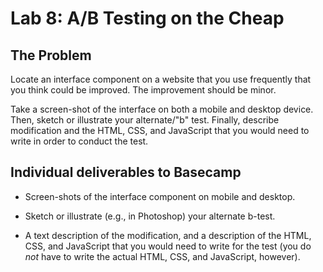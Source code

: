 # Lab 8: A/B Testing on the Cheap

## The Problem

Locate an interface component on a website that you use frequently that you think could be improved. The improvement should be minor.

Take a screen-shot of the interface on both a mobile and desktop device. Then, sketch or illustrate your alternate/"b" test. Finally, 
describe modification and the HTML, CSS, and JavaScript that you would need to write in order to conduct the test.

## Individual deliverables to Basecamp

* Screen-shots of the interface component on mobile and desktop.

* Sketch or illustrate (e.g., in Photoshop) your alternate b-test.

* A text description of the modification, and a description of the HTML, CSS, and JavaScript that you would need to write for the test
 (you do *not* have to write the actual HTML, CSS, and JavaScript, however).
